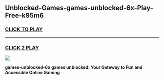 
## Unblocked-Games-games-unblocked-6x-Play-Free-k95m6
<h3>
<a href="https://premium76.site?title=games-unblocked-6x&ref=23A">CLICK TO PLAY</a></h3>
<hr>

<h3>
<a href="https://premium76.site?title=games-unblocked-6x&ref=23A">CLICK 2 PLAY</a>
  
</h3>

<a href="https://premium76.site?title=games-unblocked-6x&ref=23A"><img src="https://clearcache.store/games.png"></a>


**games-unblocked-6x games unblocked: Your Gateway to Fun and Accessible Online Gaming**
